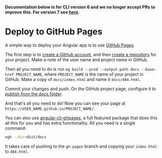 **Documentation below is for CLI version 6 and we no longer accept PRs to improve this. For version 7 see [here](https://angular.io/guide/deployment#deploy-to-github-pages)**.

# Deploy to GitHub Pages

A simple way to deploy your Angular app is to use
[GitHub Pages](https://help.github.com/articles/what-is-github-pages/).

The first step is to [create a GitHub account](https://github.com/join), and then
[create a repository](https://help.github.com/articles/create-a-repo/) for your project.
Make a note of the user name and project name in GitHub.

Then all you need to do is run `ng build --prod --output-path docs --base-href PROJECT_NAME`, where
`PROJECT_NAME` is the name of your project in GitHub.
Make a copy of `docs/index.html` and name it `docs/404.html`.

Commit your changes and push. On the GitHub project page, configure it to
[publish from the docs folder](https://help.github.com/articles/configuring-a-publishing-source-for-github-pages/#publishing-your-github-pages-site-from-a-docs-folder-on-your-master-branch).

And that's all you need to do! Now you can see your page at
`https://USER_NAME.github.io/PROJECT_NAME/`.

You can also use [angular-cli-ghpages](https://github.com/angular-schule/angular-cli-ghpages), a full
featured package that does this all this for you and has extra functionality.
All you need is a single command:

```bash
ngh --dir=dist/docs
```

It takes care of pushing to the `gh-pages` branch and copying your `index.html` to `404.html`.
